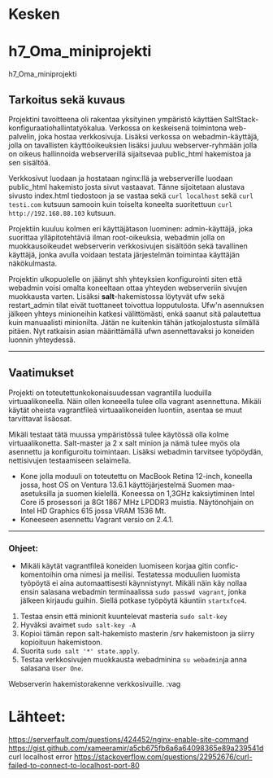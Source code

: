 # Kesken
# h7_Oma_miniprojekti
h7_Oma_miniprojekti

## Tarkoitus sekä kuvaus

Projektini tavoitteena oli rakentaa yksityinen ympäristö käyttäen SaltStack-konfiguraatiohallintatyökalua. Verkossa on keskeisenä toimintona web-palvelin, joka hostaa verkkosivuja. Lisäksi verkossa on webadmin-käyttäjä, jolla on tavallisten käyttöoikeuksien lisäksi juuluu webserver-ryhmään jolla on oikeus hallinnoida webserverillä sijaitsevaa public_html hakemistoa ja sen sisältöä. 

Verkkosivut luodaan ja hostataan nginx:llä ja webserverille luodaan public_html hakemisto josta sivut vastaavat. Tänne sijoitetaan alustava sivusto index.html tiedostoon ja se vastaa sekä `curl localhost` sekä `curl testi.com` kutsuun samooin kuin toiselta koneelta suoritettuun `curl http://192.168.88.103` kutsuun.

Projektiin kuuluu kolmen eri käyttäjätason luominen: admin-käyttäjä, joka suorittaa ylläpitotehtäviä ilman root-oikeuksia, webadmin jolla on muokkausoikeudet webserverin verkkosivujen sisältöön sekä tavallinen käyttäjä, jonka avulla voidaan testata järjestelmän toimintaa käyttäjän näkökulmasta. 

Projektin ulkopuolelle on jäänyt shh yhteyksien konfigurointi siten että webadmin voisi omalta koneeltaan ottaa yhteyden webserveriin sivujen muokkausta varten. Lisäksi **salt**-hakemistossa löytyvät ufw sekä restart_admin tilat eivät tuottaneet toivottua lopputulosta. Ufw'n asennuksen jälkeen yhteys minioneihin katkesi välittömästi, enkä saanut sitä palautettua kuin manuaalisti minionilta. Jätän ne kuitenkin tähän jatkojalostusta silmällä pitäen. Nyt ratkaisin asian määrittämällä ufwn asennettavaksi jo koneiden luonnin yhteydessä.

---

## Vaatimukset

Projekti on toteutettunkokonaisuudessan vagrantilla luoduilla virtuaalikoneella. Näin ollen koneeella tulee olla vagrant asennettuna.
Mikäli käytät oheista vagrantfileä virtuaalikoneiden luontiin, asentaa se muut tarvittavat lisäosat.

Mikäli testaat tätä muussa ympäristössä tulee käytössä olla kolme virtuaalikonetta. Salt-master ja 2 x salt minion ja nämä tulee myös ola asennettu ja konfiguroitu toimintaan. Lisäksi webadmin tarvitsee työpöydän, nettisivujen testaamiseen selaimella.

- Kone jolla moduuli on toteutettu on MacBook Retina 12-inch, koneella jossa, host OS on Ventura 13.6.1 käyttöjärjestelmä Suomen maa-asetuksilla ja suomen kielellä. Koneessa on 1,3GHz kaksiytiminen Intel Core i5 prosessori ja 8Gt 1867 MHz LPDDR3 muistia. Näytönohjain on Intel HD Graphics 615 jossa VRAM 1536 Mt.
- Koneeseen asennettu Vagrant versio on 2.4.1.

---

### Ohjeet:

- Mikäli käytät vagrantfileä koneiden luomiseen korjaa gitin confic-komentoihin oma nimesi ja meilisi. Testatessa moduulien luomista työpöytä ei aina automaattisesti käynnistynyt. Mikäli näin käy nollaa ensin salasana webadmin terminaalissa `sudo passwd vagrant`, jonka jälkeen kirjaudu guihin. Siellä potkase työpöytä käuntiin `startxfce4`.

1. Testaa ensin että minionit kuuntelevat masteria `sudo salt-key`
2. Hyväksi avaimet `sudo salt-key -A`
3. Kopioi tämän repon salt-hakemisto masterin /srv hakemistoon ja siirry kopioituun hakemistoon.
4. Suorita `sudo salt '*' state.apply`.
5. Testaa verkkosivujen muokkausta webadminina `su webadmin`ja anna salasana `User One`.

Webserverin hakemistorakenne verkkosivuille.
:vag

# Lähteet:
https://serverfault.com/questions/424452/nginx-enable-site-command 
https://gist.github.com/xameeramir/a5cb675fb6a6a64098365e89a239541d
curl localhost error https://stackoverflow.com/questions/22952676/curl-failed-to-connect-to-localhost-port-80
